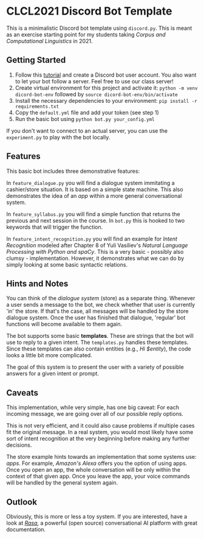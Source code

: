# CLCL2021 Discord Bot Template

This is a minimalistic Discord bot template using `discord.py`. This is meant as an exercise starting point for my students taking *Corpus and Computational Linguistics* in 2021.

## Getting Started

1. Follow this [tutorial](https://discordpy.readthedocs.io/en/stable/discord.html) and create a Discord bot user account. You also want to let your bot follow a server. Feel free to use our class server!
2. Create virtual environment for this project and activate it: `python -m venv dicord-bot-env` followed by `source dicord-bot-env/bin/activate`
3. Install the necessary dependencies to your environment: `pip install -r requirements.txt`
4. Copy the `default.yml` file and add your token (see step 1)
5. Run the basic bot using `python bot.py your_config.yml`

If you don't want to connect to an actual server, you can use the `experiment.py` to play with the bot locally.

## Features

This basic bot includes three demonstrative features:

In `feature_dialogue.py` you will find a dialogue system immitating a cashier/store situation. It is based on a simple state machine. This also demonstrates the idea of an *app* within a more general conversational system.

In `feature_syllabus.py` you will find a simple function that returns the previous and next session in the course. In `bot.py` this is hooked to two keywords that will trigger the function.

In `feature_intent_recognition.py` you will find an example for *Intent Recognition* modeled after Chapter 8 of Yuli Vasiliev's *Natural Language Processing with Python and spaCy*. This is a very basic - possibly also clumsy - implementation. However, it demonstrates what we can do by simply looking at some basic syntactic relations.

## Hints and Notes

You can think of the *dialogue system* (store) as a separate thing. Whenever a user sends a message to the bot, we check whether that user is currently 'in' the store. If that's the case, all messages will be handled by the store dialogue system. Once the user has finished that dialogue, 'regular' bot functions will become available to them again.

The bot supports some basic **templates**. These are strings that the bot will use to reply to a given intent. The `templates.py` handles these templates. Since these templates can also contain entities (e.g., *Hi $entity*), the code looks a little bit more complicated.

The goal of this system is to present the user with a variety of possible answers for a given intent or prompt.

## Caveats

This implementation, while very simple, has one big caveat: For each incoming message, we are going over all of our possible reply options.

This is not very efficient, and it could also cause problems if multiple cases fit the original message. In a real system, you would most likely have some sort of intent recognition at the very beginning before making any further decisions.

The store example hints towards an implementation that some systems use: *apps*. For example, *Amazon's Alexa* offers you the option of using apps. Once you open an app, the whole conversation will be only within the context of that given app. Once you leave the app, your voice commands will be handled by the general system again.

## Outlook

Obviously, this is more or less a toy system. If you are interested, have a look at [*Rasa*](Uhttps://rasa.com/open-source/), a powerful (open source) conversational AI platform with great documentation.
